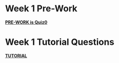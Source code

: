 Week 1 Pre-Work
=========================

**[PRE-WORK is Quiz0](../../quizzes/quiz0/README.md)**

Week 1 Tutorial Questions
=========================

**[TUTORIAL](./TUTORIAL.md)**



